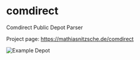 comdirect
=========

Comdirect Public Depot Parser

Project page: https://mathiasnitzsche.de/comdirect

![Example Depot](https://user-images.githubusercontent.com/1308816/83339570-9336e600-a2cf-11ea-81a1-b649d430c559.png)
